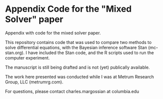 # Appendix Code for the "Mixed Solver" paper
Appendix with code for the mixed solver paper.

This repository contains code that was used to compare two methods
to solve differential equations, with the Bayesian inference
software Stan (mc-stan.org). I have included the Stan code, and
the R scripts used to run the computer experiment.

The manuscript is still being drafted and is not (yet) publically
available.

The work here presented was conducted while I was at Metrum
Research Group, LLC (metrumrg.com).

For questions, please contact charles.margossian at columbia.edu
